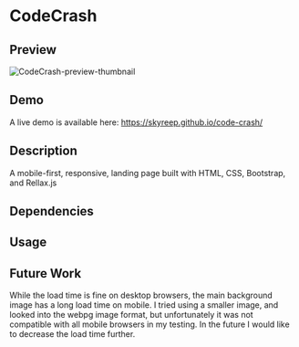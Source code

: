 # CodeCrash

## Preview
![CodeCrash-preview-thumbnail](https://skyreep.github.io/code-crash/images/thumbnail.png "CodeCrash Preview")

## Demo
A live demo is available here: https://skyreep.github.io/code-crash/

## Description
A mobile-first, responsive, landing page built with HTML, CSS, Bootstrap, and Rellax.js

## Dependencies

## Usage

## Future Work
While the load time is fine on desktop browsers, the main background image has a long load time on mobile. I tried using a smaller image, and looked into the webpg image format, but unfortunately it was not compatible with all mobile browsers in my testing. In the future I would like to decrease the load time further. 
